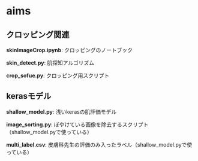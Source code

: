 # aims

## クロッピング関連

**skinImageCrop.ipynb**: クロッピングのノートブック

**skin_detect.py**: 肌探知アルゴリズム

**crop_sofue.py**: クロッピング用スクリプト

## kerasモデル

**shallow_model.py**: 浅いkerasの肌評価モデル

**image_sorting.py**: ぼやけている画像を除去するスクリプト（shallow_model.pyで使っている）

**multi_label.csv**: 皮膚科先生の評価のみ入ったラベル（shallow_model.pyで使っている）
